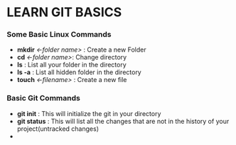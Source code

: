 # LEARN GIT BASICS

### Some Basic Linux Commands

- **mkdir** _<-folder name>_ : Create a new Folder
- **cd** _<-folder name>_: Change directory
- **ls** : List all your folder in the directory
- **ls -a** : List all hidden folder in the directory
- **touch** _<-filename>_ : Create a new file

### Basic Git Commands

- **git init** : This will initialize the git in your directory
- **git status** : This will list all the changes that are not in the history of your project(untracked changes)
-
